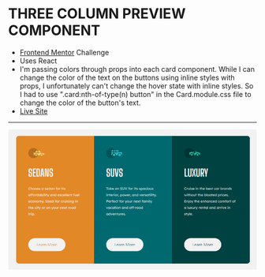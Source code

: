 # THREE COLUMN PREVIEW COMPONENT
- [Frontend Mentor](https://www.frontendmentor.io/) Challenge
- Uses React
- I'm passing colors through props into each card component. While I can change the color of the text on the buttons using inline styles with props, I unfortunately can't change the hover state with inline styles. So I had to use ".card:nth-of-type(n) button" in the Card.module.css file to change the color of the button's text.
- [Live Site](https://dapper-druid-437e2f.netlify.app/)
---
![screenshot](image.png)